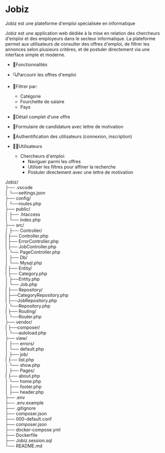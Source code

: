# Jobiz 
Jobiz est une plateforme d'emploi spécialisée en informatique

Jobiz est une application web dédiée à la mise en relation des chercheurs d'emploi et des employeurs dans le secteur informatique. La plateforme permet aux utilisateurs de consulter des offres d'emploi, de filtrer les annonces selon plusieurs critères, et de postuler directement via une interface simple et moderne.

* 📌Fonctionnalités<br>
* 🔍Parcourir les offres d'emploi<br>
* 📁Filtrer par:<br>
    * Catégorie<br>
    * Fourchette de salaire<br>
    * Pays<br>
* 📄Détail complet d'une offre<br>
* 📝Formulaire de candidature avec lettre de motivation<br>
* 🔐Authentification des utilisateurs (connexion, inscription)<br>

* 🧑‍💻Utilisateurs<br>
    * Chercheurs d'emploi:<br>
        * Naviguer parmi les offres<br>
        * Utiliser les filtres pour affiner la recherche<br>
        * Postuler directement avec une lettre de motivation<br>


Jobiz/<br>
├── .vscode </br>
│   └──settings.json <br>
├── config/<br>
│   └──routes.php <br>
├── public/<br>
│   ├── .htaccess<br>
│   └── index.php<br>
├── src/<br>
│   ├── Controller/<br>
|       ├── Controller.php<br>
|       ├── ErrorController.php<br>
|       ├── JobController.php<br>
│       └── PageController.php<br>
│   ├── Db/<br>
│       └── Mysql.php<br>
|   ├── Entity/<br>
|       ├── Category.php<br>
│       ├──Entity.php<br>
│       └── Job.php<br>
|   ├── Repository/<br>
|       ├──CategoryRepository.php<br>
|       ├──JobRepository.php<br>
│       └──Repository.php<br>
|   ├── Routing/<br>
│       └──Router.php<br>
├── vendor/<br>
|       ├──composer/<br>
│       └──autoload.php<br>
├── view/<br>
│    ├── errors/<br>
│       └── default.php<br>
│    ├── job/<br>
|       ├── list.php<br>
│       └── show.php<br>
│    ├── Pages/<br>
|       ├── about.php<br>
│       └── home.php<br>
│    ├── footer.php<br>
│    ├── header.php<br>
├── .env<br>
├── .env.example<br>
├── .gitignore<br>
├── composer.json<br>
├── 000-default.conf<br>
├── composer.json<br>
├── docker-compose.yml<br>
├── Dockerfile<br>
├── Jobiz.session.sql<br>
└── README.md<br>